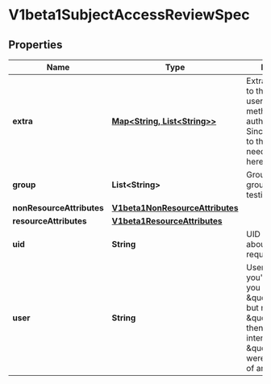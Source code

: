 
# V1beta1SubjectAccessReviewSpec

## Properties
Name | Type | Description | Notes
------------ | ------------- | ------------- | -------------
**extra** | [**Map&lt;String, List&lt;String&gt;&gt;**](List.md) | Extra corresponds to the user.Info.GetExtra() method from the authenticator.  Since that is input to the authorizer it needs a reflection here. |  [optional]
**group** | **List&lt;String&gt;** | Groups is the groups you&#39;re testing for. |  [optional]
**nonResourceAttributes** | [**V1beta1NonResourceAttributes**](V1beta1NonResourceAttributes.md) |  |  [optional]
**resourceAttributes** | [**V1beta1ResourceAttributes**](V1beta1ResourceAttributes.md) |  |  [optional]
**uid** | **String** | UID information about the requesting user. |  [optional]
**user** | **String** | User is the user you&#39;re testing for. If you specify \&quot;User\&quot; but not \&quot;Group\&quot;, then is it interpreted as \&quot;What if User were not a member of any groups |  [optional]



